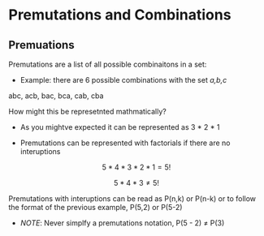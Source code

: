 # Premutations and Combinations
## Premuations
Premutations are a list of all possible combinaitons in a set:

- Example: there are 6 possible combinations with the set *a,b,c* 

abc, acb, bac, bca, cab, cba

How might this be represetnted mathmatically?

- As you mightve expected it can be represented as 3 * 2 * 1 

- Premutations can be represented with factorials if there are no interuptions

$$5 * 4 * 3 * 2 * 1 = 5!$$

$$5 * 4 * 3 ≠ 5!$$

Premutations with interuptions can be read as P(n,k) or P(n-k) or to follow the format of the previous example, P(5,2) or P(5-2)

- *NOTE*: Never simplfy a premutations notation, P(5 - 2) ≠ P(3)